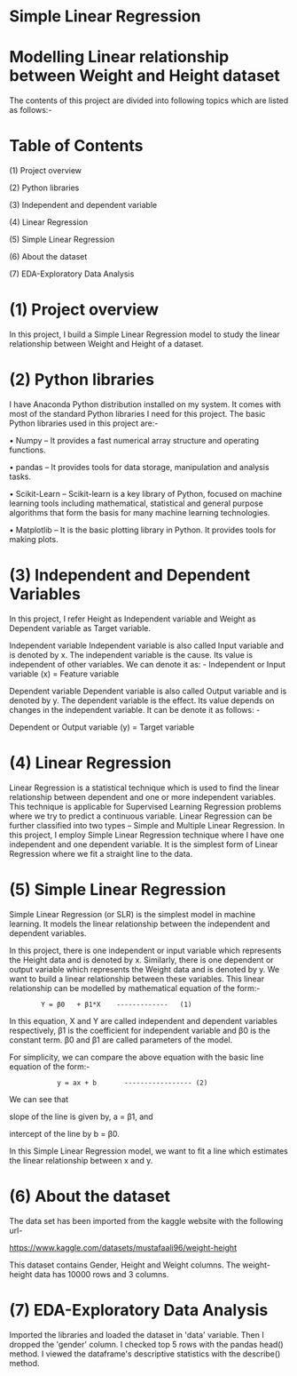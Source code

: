 # Simple Linear Regression
# Modelling Linear relationship between Weight and Height dataset
The contents of this project are divided into following topics which are listed as follows:-

# Table of Contents
(1) Project overview

(2) Python libraries

(3) Independent and dependent variable

(4) Linear Regression

(5) Simple Linear Regression

(6) About the dataset

(7) EDA-Exploratory Data Analysis


# (1) Project overview
In this project, I build a Simple Linear Regression model to study the linear relationship between Weight and Height of a dataset.

# (2) Python libraries
I have Anaconda Python distribution installed on my system. It comes with most of the standard Python libraries I need for this project. The basic Python libraries used in this project are:-

• Numpy – It provides a fast numerical array structure and operating functions.

• pandas – It provides tools for data storage, manipulation and analysis tasks.

• Scikit-Learn – Scikit-learn is a key library of Python, focused on machine learning tools including mathematical, statistical and general purpose algorithms that form the basis for many machine learning technologies. 

• Matplotlib – It is the basic plotting library in Python. It provides tools for making plots.

# (3) Independent and Dependent Variables
In this project, I refer Height as Independent variable and Weight as Dependent variable as Target variable.

Independent variable
Independent variable is also called Input variable and is denoted by x. The independent variable is the cause. Its value is independent of other variables. We can denote it as: - Independent or Input variable (x) = Feature variable

Dependent variable
Dependent variable is also called Output variable and is denoted by y. The dependent variable is the effect. Its value depends on changes in the independent variable. It can be denote it as follows: -

Dependent or Output variable (y) = Target variable

# (4) Linear Regression
Linear Regression is a statistical technique which is used to find the linear relationship between dependent and one or more independent variables. This technique is applicable for Supervised Learning Regression problems where we try to predict a continuous variable. Linear Regression can be further classified into two types – Simple and Multiple Linear Regression. In this project, I employ Simple Linear Regression technique where I have one independent and one dependent variable. It is the simplest form of Linear Regression where we fit a straight line to the data.

# (5) Simple Linear Regression
Simple Linear Regression (or SLR) is the simplest model in machine learning. It models the linear relationship between the independent and dependent variables.

In this project, there is one independent or input variable which represents the Height data and is denoted by x. Similarly, there is one dependent or output variable which represents the Weight data and is denoted by y. We want to build a linear relationship between these variables. This linear relationship can be modelled by mathematical equation of the form:-

			Y = β0   + β1*X    -------------   (1)
In this equation, X and Y are called independent and dependent variables respectively, β1 is the coefficient for independent variable and β0 is the constant term. β0 and β1 are called parameters of the model.

For simplicity, we can compare the above equation with the basic line equation of the form:-

    			y = ax + b       ----------------- (2)
We can see that

slope of the line is given by, a = β1, and

intercept of the line by b = β0.

In this Simple Linear Regression model, we want to fit a line which estimates the linear relationship between x and y.

# (6) About the dataset
The data set has been imported from the kaggle website with the following url-

https://www.kaggle.com/datasets/mustafaali96/weight-height

This dataset contains Gender, Height and Weight columns. The weight-height data has 10000 rows and 3 columns.

# (7) EDA-Exploratory Data Analysis
Imported the libraries and loaded the dataset in 'data' variable. Then I dropped the 'gender' column. I checked top 5 rows with the pandas head() method. I viewed the dataframe's descriptive statistics with the describe() method. 
